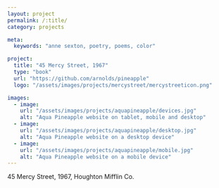 ```yaml
---
layout: project
permalink: /:title/
category: projects

meta:
  keywords: "anne sexton, poetry, poems, color"

project:
  title: "45 Mercy Street, 1967"
  type: "book"
  url: "https://github.com/arnolds/pineapple"
  logo: "/assets/images/projects/mercystreet/mercystreeticon.png"

images:
  - image:
    url: "/assets/images/projects/aquapineapple/devices.jpg"
    alt: "Aqua Pineapple website on tablet, mobile and desktop"
  - image:
    url: "/assets/images/projects/aquapineapple/desktop.jpg"
    alt: "Aqua Pineapple website on a desktop device"
  - image:
    url: "/assets/images/projects/aquapineapple/mobile.jpg"
    alt: "Aqua Pineapple website on a mobile device"
---
```

<p>45 Mercy Street, 1967, Houghton Mifflin Co.</p>
